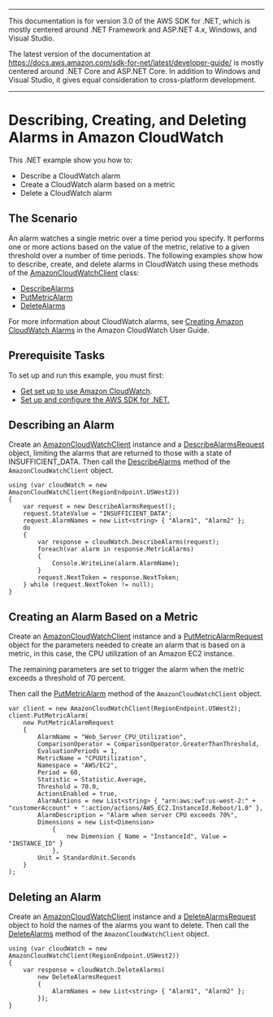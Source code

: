--------

This documentation is for version 3\.0 of the AWS SDK for \.NET, which is mostly centered around \.NET Framework and ASP\.NET 4\.*x*, Windows, and Visual Studio\.

The latest version of the documentation at [https://docs\.aws\.amazon\.com/sdk\-for\-net/latest/developer\-guide/](https://docs.aws.amazon.com/sdk-for-net/latest/developer-guide/welcome.html) is mostly centered around \.NET Core and ASP\.NET Core\. In addition to Windows and Visual Studio, it gives equal consideration to cross\-platform development\.

--------

# Describing, Creating, and Deleting Alarms in Amazon CloudWatch<a name="cloudwatch-creating-alarms-examples"></a>

This \.NET example show you how to:
+ Describe a CloudWatch alarm
+ Create a CloudWatch alarm based on a metric
+ Delete a CloudWatch alarm

## The Scenario<a name="cloudwatch-creating-alarms-examples"></a>

An alarm watches a single metric over a time period you specify\. It performs one or more actions based on the value of the metric, relative to a given threshold over a number of time periods\. The following examples show how to describe, create, and delete alarms in CloudWatch using these methods of the [AmazonCloudWatchClient](https://docs.aws.amazon.com/sdkfornet/v3/apidocs/items/CloudWatch/TCloudWatchClient.html) class:
+  [DescribeAlarms](https://docs.aws.amazon.com/sdkfornet/v3/apidocs/items/CloudWatch/MCloudWatchDescribeAlarmsDescribeAlarmsRequest.html) 
+  [PutMetricAlarm](https://docs.aws.amazon.com/sdkfornet/v3/apidocs/items/CloudWatch/MCloudWatchPutMetricAlarmPutMetricAlarmRequest.html) 
+  [DeleteAlarms](https://docs.aws.amazon.com/sdkfornet/v3/apidocs/items/CloudWatch/MCloudWatchDeleteAlarmsDeleteAlarmsRequest.html) 

For more information about CloudWatch alarms, see [Creating Amazon CloudWatch Alarms](https://docs.aws.amazon.com/AmazonCloudWatch/latest/monitoring/AlarmThatSendsEmail.html) in the Amazon CloudWatch User Guide\.

## Prerequisite Tasks<a name="cloudwatch-describe-alarms-prerequisites"></a>

To set up and run this example, you must first:
+  [Get set up to use Amazon CloudWatch](https://docs.aws.amazon.com/AmazonCloudWatch/latest/monitoring/GettingSetup.html)\.
+ [Set up and configure the AWS SDK for \.NET\.](net-dg-setup.md)

## Describing an Alarm<a name="cloudwatch-example-describing-alarms"></a>

Create an [AmazonCloudWatchClient](https://docs.aws.amazon.com/sdkfornet/v3/apidocs/items/CloudWatch/TCloudWatchClient.html) instance and a [DescribeAlarmsRequest](https://docs.aws.amazon.com/sdkfornet/v3/apidocs/items/CloudWatch/TDescribeAlarmsRequest.html) object, limiting the alarms that are returned to those with a state of INSUFFICIENT\_DATA\. Then call the [DescribeAlarms](https://docs.aws.amazon.com/sdkfornet/v3/apidocs/items/CloudWatch/MCloudWatchDescribeAlarmsDescribeAlarmsRequest.html) method of the `AmazonCloudWatchClient` object\.

```
using (var cloudWatch = new AmazonCloudWatchClient(RegionEndpoint.USWest2))
{
    var request = new DescribeAlarmsRequest();
    request.StateValue = "INSUFFICIENT_DATA";
    request.AlarmNames = new List<string> { "Alarm1", "Alarm2" };
    do
    {
        var response = cloudWatch.DescribeAlarms(request);
        foreach(var alarm in response.MetricAlarms)
        {
            Console.WriteLine(alarm.AlarmName);
        }
        request.NextToken = response.NextToken;
    } while (request.NextToken != null);
}
```

## Creating an Alarm Based on a Metric<a name="cloudwatch-example-creating-alarms-metric"></a>

Create an [AmazonCloudWatchClient](https://docs.aws.amazon.com/sdkfornet/v3/apidocs/items/CloudWatch/TCloudWatchClient.html) instance and a [PutMetricAlarmRequest](https://docs.aws.amazon.com/sdkfornet/v3/apidocs/items/CloudWatch/TPutMetricAlarmRequest.html) object for the parameters needed to create an alarm that is based on a metric, in this case, the CPU utilization of an Amazon EC2 instance\.

The remaining parameters are set to trigger the alarm when the metric exceeds a threshold of 70 percent\.

Then call the [PutMetricAlarm](https://docs.aws.amazon.com/sdkfornet/v3/apidocs/items/CloudWatch/MCloudWatchPutMetricAlarmPutMetricAlarmRequest.html) method of the `AmazonCloudWatchClient` object\.

```
var client = new AmazonCloudWatchClient(RegionEndpoint.USWest2);
client.PutMetricAlarm(
    new PutMetricAlarmRequest
    {
        AlarmName = "Web_Server_CPU_Utilization",
        ComparisonOperator = ComparisonOperator.GreaterThanThreshold,
        EvaluationPeriods = 1,
        MetricName = "CPUUtilization",
        Namespace = "AWS/EC2",
        Period = 60,
        Statistic = Statistic.Average,
        Threshold = 70.0,
        ActionsEnabled = true,
        AlarmActions = new List<string> { "arn:aws:swf:us-west-2:" + "customerAccount" + ":action/actions/AWS_EC2.InstanceId.Reboot/1.0" },
        AlarmDescription = "Alarm when server CPU exceeds 70%",
        Dimensions = new List<Dimension>
            {
                new Dimension { Name = "InstanceId", Value = "INSTANCE_ID" }
            },
        Unit = StandardUnit.Seconds
    }
);
```

## Deleting an Alarm<a name="cloudwatch-example-deleting-alarms"></a>

Create an [AmazonCloudWatchClient](https://docs.aws.amazon.com/sdkfornet/v3/apidocs/items/CloudWatch/TCloudWatchClient.html) instance and a [DeleteAlarmsRequest](https://docs.aws.amazon.com/sdkfornet/v3/apidocs/items/CloudWatch/TDeleteAlarmsRequest.html) object to hold the names of the alarms you want to delete\. Then call the [DeleteAlarms](https://docs.aws.amazon.com/sdkfornet/v3/apidocs/items/CloudWatch/MCloudWatchDeleteAlarmsDeleteAlarmsRequest.html) method of the `AmazonCloudWatchClient` object\.

```
using (var cloudWatch = new AmazonCloudWatchClient(RegionEndpoint.USWest2))
{
    var response = cloudWatch.DeleteAlarms(
        new DeleteAlarmsRequest
        {
            AlarmNames = new List<string> { "Alarm1", "Alarm2" };
        });
}
```
